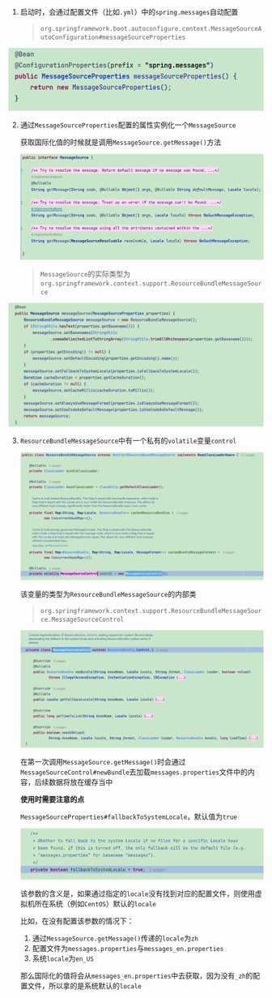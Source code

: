 

1. 启动时，会通过配置文件（比如`.yml`）中的`spring.messages`自动配置

   > `org.springframework.boot.autoconfigure.context.MessageSourceAutoConfiguration#messageSourceProperties`

![image-20220430181430281](../images/SpringBoot-i18n/messageSourceProperties.png)

2. 通过`MessageSourceProperties`配置的属性实例化一个`MessageSource`

   获取国际化值的时候就是调用`MessageSource.getMessage()`方法
   
   ![image-20220430185525952](../images/SpringBoot-i18n/getMessage.png)
   
   > `MessageSource`的实际类型为`org.springframework.context.support.ResourceBundleMessageSource`

![image-20220430181717157](../images/SpringBoot-i18n/messageSource.png)

3. `ResourceBundleMessageSource`中有一个私有的`volatile`变量`control`

   ![image-20220430183021396](../images/SpringBoot-i18n/control.png)

   该变量的类型为`ResourceBundleMessageSource`的内部类

   > `org.springframework.context.support.ResourceBundleMessageSource.MessageSourceControl`

   ![image-20220430183212379](../images/SpringBoot-i18n/MessageSourceControl.png)

   在第一次调用`MessageSource.getMessage()`时会通过`MessageSourceControl#newBundle`去加载`messages.properties`文件中的内容，后续数据将放在缓存当中

   

   **使用时需要注意的点**

   `MessageSourceProperties#fallbackToSystemLocale`，默认值为`true`

   ![image-20220430193315179](../images/SpringBoot-i18n/fallbackToSystemLocale.png)

   该参数的含义是，如果通过指定的`locale`没有找到对应的配置文件，则使用虚拟机所在系统（例如`CentOS`）默认的`locale`

   比如，在没有配置该参数的情况下：

   1. 通过`MessageSource.getMessage()`传递的`locale`为`zh`
   2. 配置文件为`messages.properties`与`messages_en.properties`
   3. 系统`locale`为`en_US`

   那么国际化的值将会从`messages_en.properties`中去获取，因为没有`_zh`的配置文件，所以拿的是系统默认的`locale`

   

   

   

   

   
